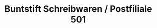 ---
title: "Buntstift Schreibwaren / Postfiliale 501"
url: /wuerzburg/buntstift-schreibwaren-postfiliale-501/
shop: Schreibwaren
---